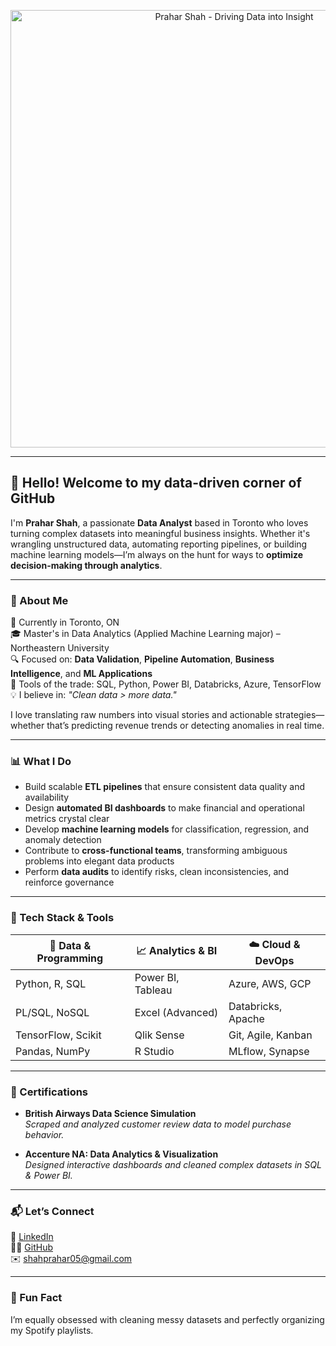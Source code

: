 <p align="center">
  <img src="https://raw.githubusercontent.com/YOUR_GITHUB_USERNAME/YOUR_REPO_NAME/main/path/to/your/image/prahar_data_insight.png" alt="Prahar Shah - Driving Data into Insight" width="700">
</p>


---

## 👋 Hello! Welcome to my data-driven corner of GitHub

I'm **Prahar Shah**, a passionate **Data Analyst** based in Toronto who loves turning complex datasets into meaningful business insights. Whether it's wrangling unstructured data, automating reporting pipelines, or building machine learning models—I’m always on the hunt for ways to **optimize decision-making through analytics**.

---

### 🧠 About Me
📍 Currently in Toronto, ON  
🎓 Master's in Data Analytics (Applied Machine Learning major) – Northeastern University  
🔍 Focused on: **Data Validation**, **Pipeline Automation**, **Business Intelligence**, and **ML Applications**  
🧰 Tools of the trade: SQL, Python, Power BI, Databricks, Azure, TensorFlow  
💡 I believe in: *"Clean data > more data."*

I love translating raw numbers into visual stories and actionable strategies—whether that’s predicting revenue trends or detecting anomalies in real time.

---

### 📊 What I Do
- Build scalable **ETL pipelines** that ensure consistent data quality and availability  
- Design **automated BI dashboards** to make financial and operational metrics crystal clear  
- Develop **machine learning models** for classification, regression, and anomaly detection  
- Contribute to **cross-functional teams**, transforming ambiguous problems into elegant data products  
- Perform **data audits** to identify risks, clean inconsistencies, and reinforce governance

---

### 🔧 Tech Stack & Tools

| 📌 Data & Programming | 📈 Analytics & BI | ☁️ Cloud & DevOps |
|----------------------|------------------|-------------------|
| Python, R, SQL       | Power BI, Tableau| Azure, AWS, GCP   |
| PL/SQL, NoSQL        | Excel (Advanced) | Databricks, Apache|
| TensorFlow, Scikit   | Qlik Sense       | Git, Agile, Kanban|
| Pandas, NumPy        | R Studio         | MLflow, Synapse   |


---

### 🏅 Certifications
- **British Airways Data Science Simulation**  
  *Scraped and analyzed customer review data to model purchase behavior.*

- **Accenture NA: Data Analytics & Visualization**  
  *Designed interactive dashboards and cleaned complex datasets in SQL & Power BI.*

---

### 📬 Let’s Connect
📎 [LinkedIn](https://www.linkedin.com/in/praharshah/)  
👨‍💻 [GitHub](https://github.com/prahar0505)  
✉️ shahprahar05@gmail.com  

---

### 💬 Fun Fact  
I’m equally obsessed with cleaning messy datasets and perfectly organizing my Spotify playlists.  



